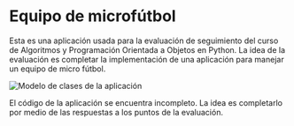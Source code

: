 # Equipo de microfútbol

Esta es una aplicación usada para la evaluación de seguimiento del curso de Algoritmos 
y Programación Orientada a Objetos en Python. La idea de la evaluación es completar la 
implementación de una aplicación para manejar un equipo de micro fútbol.

![Modelo de clases de la aplicación](C:\Users\jahlo\PycharmProjects\EquipoMicro\assets\class_model.png "Modelo de clases")

El código de la aplicación se encuentra incompleto. La idea es completarlo por medio de
las respuestas a los puntos de la evaluación.